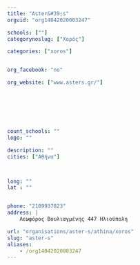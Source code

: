 ```yaml
---
title: "Aster&#39;s"
orguid: "org14042020003247"

schools: [""]
categorynoslug: ["Χορός"]

categories: ["xoros"]


org_facebook: "no"

org_website: ["www.asters.gr/"]







count_schools: ""
logo: ""

description: ""
cities: ["Αθήνα"]



long: ""
lat : ""


phone: "2109937823"
address: |
    Λεωφόρος Βουλιαγμένης 447 Ηλιούπολη

url: "organisations/aster-s/athina/xoros"
slug: "aster-s"
aliases:
    - /org14042020003247
---
```



